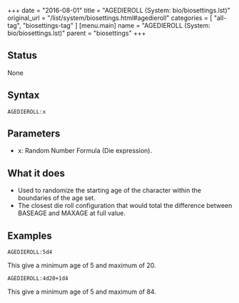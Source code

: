 +++
date = "2016-08-01"
title = "AGEDIEROLL (System: bio/biosettings.lst)"
original_url = "/list/system/biosettings.html#agedieroll"
categories = [ "all-tag", "biosettings-tag" ]
[menu.main]
    name = "AGEDIEROLL (System: bio/biosettings.lst)"
    parent = "biosettings"
+++

## Status

None

## Syntax

`AGEDIEROLL:x`

## Parameters

-   x: Random Number Formula (Die expression).



What it does
------------

-   Used to randomize the starting age of the character within the
    boundaries of the age set.
-   The closest die roll configuration that would total the difference
    between BASEAGE and MAXAGE at full value.

Examples
--------

`AGEDIEROLL:5d4`

This give a minimum age of 5 and maximum of 20.

`AGEDIEROLL:4d20+1d4`

This give a minimum age of 5 and maximum of 84.

